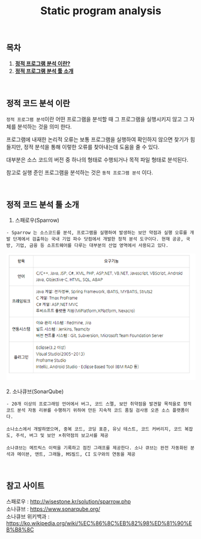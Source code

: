 <div align="center">
  <br />
  <h1>Static program analysis</h1>
  <br />
</div>

## 목차

1. [**정적 프로그램 분석 이란?**](#1)
2. [**정적 프로그램 분석 툴 소개**](#2)

<br />

<div id="1"></div>

## 정적 코드 분석 이란

  `정적 프로그램 분석`이란 어떤 프로그램을 분석할 때 그 프로그램을 실행시키지 않고 그 자체를 분석하는 것을 의미 한다.

  프로그램에 내재한 논리적 오류는 보통 프로그램을 실행하여 확인하지 않으면 찾기가 힘들지만, 정적 분석을 통해 이렇한 오류를 찾아내는데 도움을 줄 수 있다.

  대부분은 소스 코드의 버전 중 하나의 형태로 수행되거나 목적 파일 형태로 분석된다.

  참고로 실행 준인 프로그램을 분석하는 것은 `동적 프로그램 분석` 이다.

<br />


<div id="2"></div>

## 정적 코드 분석 툴 소개

  1. 스패로우(Sparrow) <br>

    - Sparrow 는 소스코드를 분석, 프로그램을 실행하여 발생하는 보안 약점과 실행 오류를 개발 단계에서 검출하는 국내 기업 파수 닷컴에서 개발한 정적 분석 도구이다. 현재 공공, 국방, 기업, 금융 등 소프트웨어를 다루는 대부분의 산업 영역에서 사용되고 있다.

  <img src='../images/sparrow.PNG'>
  <br>
  <br>
  2. 소나큐브(SonarQube)

    - 20개 이상의 프로그래밍 언어에서 버그, 코드 스멜, 보안 취약점을 발견할 목적을로 정적 코드 분석 자동 리뷰를 수행하기 위하여 만든 지속적 코드 품질 검사용 오픈 소스 플랫폼이다.

    소나소스에서 개발하였으며, 중복 코드, 코딩 표준, 유닛 테스트, 코드 커버리지, 코드 복잡도, 주석, 버그 및 보안 ㅊ취약점의 보고서를 제공

    소나큐브는 메트릭스 이력을 기록하고 점진 그래프를 제공한다. 소나 큐브는 완전 자동화된 분석과 메이븐, 앤트, 그래들, MS빌드, CI 도구와의 연동을 제공

  

<br />

<div id="3"></div>

## 참고 사이트

스패로우 : http://wisestone.kr/solution/sparrow.php  <br>
소나큐브 : https://www.sonarqube.org/  <br>
소나큐브 위키백과 : https://ko.wikipedia.org/wiki/%EC%86%8C%EB%82%98%ED%81%90%EB%B8%8C   <br>

<br>

